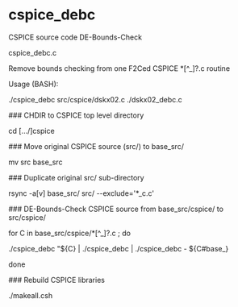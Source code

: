 # cspice\_debc

CSPICE source code DE-Bounds-Check


cspice\_debc.c

  Remove bounds checking from one F2Ced CSPICE \*[^\_]?.c routine

Usage (BASH):

  ./cspice\_debc src/cspice/dskx02.c ./dskx02\_debc.c


\#\#\# CHDIR to CSPICE top level directory

cd [.../]cspice

\#\#\# Move original CSPICE source (src/) to base\_src/

mv src base\_src

\#\#\# Duplicate original src/ sub-directory

rsync -a[v] base\_src/ src/ --exclude='\*\_c.c'

\#\#\# DE-Bounds-Check CSPICE source from base\_src/cspice/ to src/cspice/

for C in base\_src/cspice/\*[^\_]?.c ; do

  ./cspice\_debc "${C} | ./cspice\_debc | ./cspice\_debc - ${C\#base\_}

done

\#\#\# Rebuild CSPICE libraries

./makeall.csh

